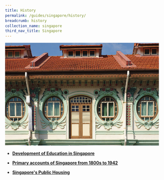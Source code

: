 ```yaml
---
title: History
permalink: /guides/singapore/history/
breadcrumb: history
collection_name: singapore
third_nav_title: Singapore
---
```

<img src="/images/category/history.jpg" alt="history banner" style="width:800px;" />

* [**Development of Education in Singapore**](/guides/singapore/history/development-of-education-in-singapore)

* [**Primary accounts of Singapore from 1800s to 1942**](/guides/singapore/history/primary-accounts-of-singapore-from-1800s-to-1942)

* [**Singapore's Public Housing**](/guides/singapore/history/singapores-public-housing)

<!-- <details>
  <summary>Click to expand!</summary>
<a href="/guides/singapore/history/development-of-education-in-singapore">Development of Education in Singapore</a><br>
<a href="/guides/singapore/history/primary-accounts-of-singapore-from-1800s-to-1942">Primary accounts of Singapore from 1800s to 1942</a><br>
<a href="/guides/singapore/history/singapores-public-housing">Singapore's Public Housing</a><br>
</details>
-->

<!--div>
	<div class="row is-multiline">
		<div class="col is-half-tablet padding--bottom--lg">
			<a href="/asean-countries/know/overview-of-asean-countries/asean-a-regional-profile/" class="project-link">
				<img src="/images/asean-countries/asean-small.jpg" alt="ASEAN - A Regional Profile" class="project-image">
			<div class="project-card">
				<div class="project-title margin--bottom--xs">
					<h5><b>ASEAN: A Regional Profile</b></h5>
				</div>
			</div>
			</a>
		</div>
		<div class="col is-half-tablet padding--bottom--lg">
			<a href="/asean-countries/know/overview-of-asean-countries/asean-50-historic-milestones/" class="project-link">
				<img src="/images/asean-countries/asean-50.jpg" alt="ASEAN@50 - Historic Milestones" class="project-image">
			<div class="project-card">
				<div class="project-title margin--bottom--xs">
					<h5><b>ASEAN@50: Historic Milestones</b></h5>
				</div>
			</div>
			</a>
		</div>
	</div>
</div>

<p><p-->

